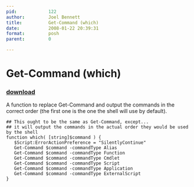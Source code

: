 ```yaml
---
pid:            122
author:         Joel Bennett
title:          Get-Command (which)
date:           2008-01-22 20:39:31
format:         posh
parent:         0

---
```


# Get-Command (which)

### [download](//scripts/122.ps1)

A function to replace Get-Command and output the commands in the correct order (the first one is the one the shell will use by default).

```posh
## This ought to be the same as Get-Command, except...
## it will output the commands in the actual order they would be used by the shell
function which( [string]$command ) {
   $Script:ErrorActionPreference = "SilentlyContinue"
   Get-Command $command -commandType Alias 
   Get-Command $command -commandType Function
   Get-Command $command -commandType Cmdlet
   Get-Command $command -commandType Script
   Get-Command $command -commandType Application
   Get-Command $command -commandType ExternalScript
}
```
